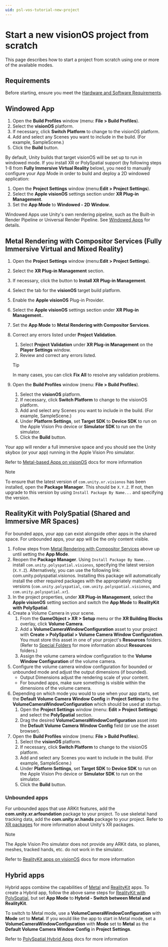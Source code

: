 ```yaml
---
uid: psl-vos-tutorial-new-project
---
```

# Start a new visionOS project from scratch

This page describes how to start a project from scratch using one or more of the available modes.

## Requirements

Before starting, ensure you meet the [Hardware and Software Requirements](Requirements.md).

<a name="starting-a-new-visionos-realitykit-project-from-scratch"></a>

## Windowed App

1. Open the **Build Profiles** window (menu: **File &gt; Build Profiles**).
2. Select the **visionOS** platform.
3. If necessary, click **Switch Platform** to change to the visionOS platform.
4. Add and select any Scenes you want to include in the build. (For example, SampleScene.)
5. Click the **Build** button.

By default, Unity builds that target visionOS will be set up to run in windowed mode. If you install XR or PolySpatial support (by following steps 1-8 from **Fully Immersive Virtual Reality** below), you need to manually configure your App Mode in order to build and deploy a 2D windowed application:

1. Open the **Project Settings** window (menu:**Edit &gt; Project Settings**).
2. Select the **Apple visionOS** settings section under **XR Plug-in Management**.
3. Set the **App Mode** to **Windowed - 2D Window**.

Windowed Apps use Unity's own rendering pipeline, such as the Built-in Render Pipeline or Universal Render Pipeline. See [Windowed Apps](WindowedApps.md) for details.

## Metal Rendering with Compositor Services (Fully Immersive Virtual and Mixed Reality)

1. Open the **Project Settings** window (menu:**Edit &gt; Project Settings**).
2. Select the **XR Plug-in Management** section.
3. If necessary, click the button to **Install XR Plug-in Management**.
4. Select the tab for the **visionOS** target build platform.
5. Enable the **Apple visionOS** Plug-in Provider.
7. Select the **Apple visionOS** settings section under **XR Plug-in Management**..
8. Set the **App Mode** to **Metal Rendering with Compositor Services**.
9. Correct any errors listed under **Project Validation**.

   1. Select **Project Validation** under **XR Plug-in Management** on the **Player Settings** window.
   2. Review and correct any errors listed.

   > [!TIP]
   > In many cases, you can click **Fix All** to resolve any validation problems.

10. Open the **Build Profiles** window (menu: **File &gt; Build Profiles**).
    1. Select the **visionOS** platform.
    2. If necessary, click **Switch Platform** to change to the visionOS platform.
    3. Add and select any Scenes you want to include in the build. (For example, SampleScene.)
    4. Under **Platform Settings**, set **Target SDK** to **Device SDK** to run on the Apple Vision Pro device or **Simulator SDK** to run on the simulator.
    5. Click the **Build** button.

Your app will render a full immersive space and you should see the Unity skybox (or your app) running in the Apple Vision Pro simulator.

Refer to [Metal-based Apps on visionOS](MetalApps.md) docs for more information

> [!NOTE]
> To ensure that the latest version of `com.unity.xr.visionos` has been installed, open the **Package Manager**. This should be <code class="long_version">X.Y.Z</code>. If not, then upgrade to this version by using `Install Package By Name...` and specifying the version.


## RealityKit with PolySpatial (Shared and Immersive MR Spaces)

For bounded apps, your app can exist alongside other apps in the shared space. For unbounded apps, your app will be the only content visible.

1. Follow steps from [Metal Rendering with Compositor Services](#metal-rendering-with-compositor-services-fully-immersive-virtual-and-mixed-reality) above up until setting the **App Mode**.
2. Reopen the **Package Manager**. Using `Install Package By Name...` install `com.unity.polyspatial.visionos`, specifying the latest version (<code class="long_version">X.Y.Z</code>). Alternatively, you can use the following link: <a class="kharma">com.unity.polyspatial.visionos</a>. Installing this package will automatically install the other required packages with the appropriately matching versions (`com.unity.polyspatial`, `com.unity.polyspatial.visionos`, and `com.unity.polyspatial.xr`).
3. In the project properties, under **XR Plug-in Management**, select the **Apple visionOS** setting section and switch the **App Mode** to **RealityKit with PolySpatial**.
4. Create a Volume Camera in your scene.
    1. From the **GameObject &gt; XR &gt; Setup** menu or the **XR Building Blocks** overlay, click **Volume Camera**.
    2. Add a **VolumeCameraWindowConfiguration** asset to your project with **Create &gt; PolySpatial &gt; Volume Camera Window Configuration**. You must store this asset in one of your project's **Resources** folders. (Refer to [Special Folders](xref:SpecialFolders) for more information about **Resources** folders.)
    3. Assign the volume camera window configuration to the **Volume Window Configuration** of the volume camera.
5. Configure the volume camera window configuration for bounded or unbounded mode and adjust the output dimensions (if bounded).
    - Output Dimensions adjust the rendering scale of your content.
    - For bounded apps, make sure something is visible within the dimensions of the volume camera.
6. Depending on which mode you would to use when your app starts, set the **Default Volume Camera Window Config** in **Project Settings** to the **VolumeCameraWindowConfiguration** which should be used at startup.
    1. Open the **Project Settings** window (menu: **Edit &gt; Project Settings**) and select the **PolySpatial** section.
    2. Drag the desired **VolumeCameraWindowConfiguration** asset into the **Default Volume Camera Window Config** field (or use the asset browser).
7. Open the **Build Profiles** window (menu: **File &gt; Build Profiles**).
    1. Select the **visionOS** platform.
    2. If necessary, click **Switch Platform** to change to the visionOS platform.
    3. Add and select any Scenes you want to include in the build. (For example, SampleScene.)
    4. Under **Platform Settings**, set **Target SDK** to **Device SDK** to run on the Apple Vision Pro device or **Simulator SDK** to run on the simulator.
    5. Click the **Build** button.

### Unbounded apps

For unbounded apps that use ARKit features, add the **com.unity.xr.arfoundation** package to your project. To use skeletal hand tracking data, add the **com.unity.xr.hands** package to your project. Refer to [XR packages](xref:xr-support-packages) for more information about Unity's XR packages.

> [!NOTE]
> The Apple Vision Pro simulator does not provide any ARKit data, so planes, meshes, tracked hands, etc. do not work in the simulator.

Refer to [RealityKit apps on visionOS](RealityKitApps.md) docs for more information

## Hybrid apps

Hybrid apps combine the capabilities of [Metal](MetalApps.md) and [RealityKit](RealityKitApps.md) apps. To create a Hybrid app, follow the above same steps for [RealityKit with PolySpatial](#realitykit-with-polyspatial-shared-and-immersive-mr-spaces), but set **App Mode** to **Hybrid - Switch between Metal and RealityKit**.

To switch to Metal mode, use a **VolumeCameraWindowConfiguration** with **Mode** set to **Metal**. If you would like the app to start in Metal mode, set a **VolumeCameraWindowConfiguration** with **Mode** set to **Metal** as the **Default Volume Camera Window Config** in **Project Settings**.

Refer to [PolySpatial Hybrid Apps](PolySpatialHybridApps.md) docs for more information
